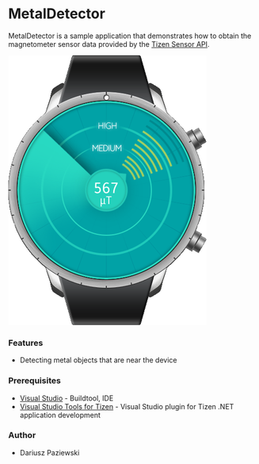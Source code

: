 # MetalDetector
MetalDetector is a sample application that demonstrates how to obtain the magnetometer sensor data provided by the [Tizen Sensor API](https://samsung.github.io/TizenFX/stable/api/Tizen.Sensor.html).

![MainPage](./Screenshots/main_page.png)

### Features
* Detecting metal objects that are near the device

### Prerequisites
* [Visual Studio](https://www.visualstudio.com/) - Buildtool, IDE
* [Visual Studio Tools for Tizen](https://docs.tizen.org/application/vstools/install) - Visual Studio plugin for Tizen .NET application development

### Author
* Dariusz Paziewski
